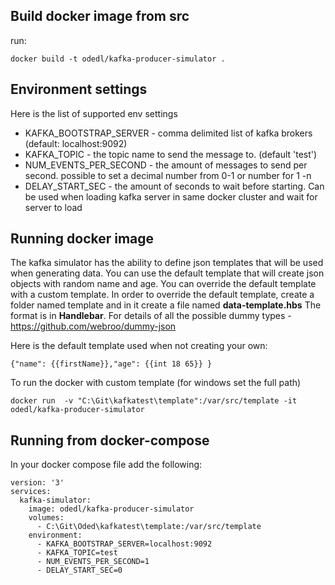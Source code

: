 
## Build docker image from src
run:
```
docker build -t odedl/kafka-producer-simulator .
```
## Environment settings
Here is the list of supported env settings
- KAFKA_BOOTSTRAP_SERVER - comma delimited list of kafka brokers (default: localhost:9092)
- KAFKA_TOPIC - the topic name to send the message to. (default 'test')
- NUM_EVENTS_PER_SECOND - the amount of messages to send per second. possible to set a decimal number from 0-1 or number for 1 -n
- DELAY_START_SEC - the amount of seconds to wait before starting. Can be used when loading kafka server in same docker cluster and wait for server to load 
  
## Running docker image
The kafka simulator has the ability to define json templates that will be used when generating data.
You can use the default template that will create json objects with random name and age.
You can override the default template with a custom template.
In order to override the default template, create a folder named template and in it create a file named **data-template.hbs**
The format is in **Handlebar**. For details of all the possible dummy types - https://github.com/webroo/dummy-json

Here is the default template used when not creating your own:
```
{"name": {{firstName}},"age": {{int 18 65}} }
```
To run the docker with custom template (for windows set the full path)
```
docker run  -v "C:\Git\kafkatest\template":/var/src/template -it odedl/kafka-producer-simulator
```

## Running from docker-compose
In your docker compose file add the following:
```
version: '3'
services:
  kafka-simulator:
    image: odedl/kafka-producer-simulator
    volumes:
      - C:\Git\Oded\kafkatest\template:/var/src/template
    environment:
      - KAFKA_BOOTSTRAP_SERVER=localhost:9092
      - KAFKA_TOPIC=test
      - NUM_EVENTS_PER_SECOND=1
      - DELAY_START_SEC=0
```

